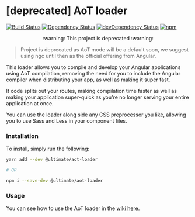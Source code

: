 # [deprecated] AoT loader

[![Build Status][circle-badge]][circle-badge-url]
[![Dependency Status][david-badge]][david-badge-url]
[![devDependency Status][david-dev-badge]][david-dev-badge-url]
[![npm][npm-badge]][npm-badge-url]

<p align="center">:warning: This project is deprecated :warning:</p>

> Project is deprecated as AoT mode will be a default soon, we suggest using ngc until then as the official offering from Angular.

This loader allows you to compile and develop your Angular applications using AoT compilation, removing the need for you to include the Angular compiler when distributing your app, as well as making it super fast.

It code splits out your routes, making compilation time faster as well as making your application super-quick as you're no longer serving your entire application at once.

You can use the loader along side any CSS preprocessor you like, allowing you to use Sass and Less in your component files.

### Installation

To install, simply run the following:

```bash
yarn add --dev @ultimate/aot-loader

# OR

npm i --save-dev @ultimate/aot-loader
```

### Usage

You can see how to use the AoT loader in the [wiki here](https://github.com/UltimateAngular/aot-loader/wiki).

[circle-badge]: https://circleci.com/gh/UltimateAngular/aot-loader.svg?style=shield
[circle-badge-url]: https://circleci.com/gh/UltimateAngular/aot-loader
[david-badge]: https://david-dm.org/UltimateAngular/aot-loader.svg
[david-badge-url]: https://david-dm.org/UltimateAngular/aot-loader
[david-dev-badge]: https://david-dm.org/UltimateAngular/aot-loader/dev-status.svg
[david-dev-badge-url]: https://david-dm.org/UltimateAngular/aot-loader?type=dev
[npm-badge]: https://img.shields.io/npm/v/@ultimate/aot-loader.svg
[npm-badge-url]: https://www.npmjs.com/package/@ultimate/aot-loader
